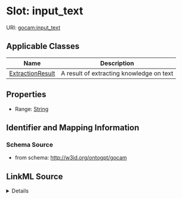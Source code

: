 # Slot: input_text

URI: [gocam:input_text](http://w3id.org/ontogpt/gocam/input_text)



<!-- no inheritance hierarchy -->




## Applicable Classes

| Name | Description |
| --- | --- |
[ExtractionResult](ExtractionResult.md) | A result of extracting knowledge on text






## Properties

* Range: [String](String.md)







## Identifier and Mapping Information







### Schema Source


* from schema: http://w3id.org/ontogpt/gocam




## LinkML Source

<details>
```yaml
name: input_text
from_schema: http://w3id.org/ontogpt/gocam
rank: 1000
alias: input_text
owner: ExtractionResult
domain_of:
- ExtractionResult
range: string

```
</details>